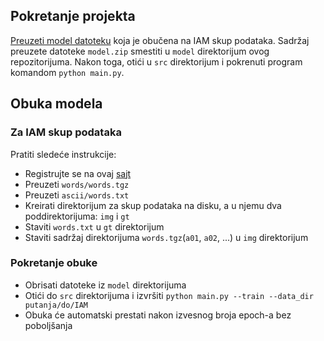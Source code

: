 

## Pokretanje projekta 
[Preuzeti model datoteku](https://www.dropbox.com/s/lod3gabgtuj0zzn/model.zip?dl=1) koja je obučena na IAM skup podataka.
Sadržaj preuzete datoteke `model.zip` smestiti u `model` direktorijum ovog repozitorijuma.
Nakon toga, otići u `src` direktorijum i pokrenuti program komandom `python main.py`.


## Obuka modela

### Za IAM skup podataka

Pratiti sledeće instrukcije:

* Registrujte se na ovaj [sajt](http://www.fki.inf.unibe.ch/databases/iam-handwriting-database)
* Preuzeti `words/words.tgz`
* Preuzeti `ascii/words.txt`
* Kreirati direktorijum za skup podataka na disku, a u njemu dva poddirektorijuma: `img` i `gt`
* Staviti `words.txt` u `gt` direktorijum
* Staviti sadržaj direktorijuma `words.tgz`(`a01`, `a02`, ...) u `img` direktorijum

### Pokretanje obuke

* Obrisati datoteke iz `model` direktorijuma
* Otići do `src` direktorijuma i izvršiti `python main.py --train --data_dir putanja/do/IAM`
* Obuka će automatski prestati nakon izvesnog broja epoch-a bez poboljšanja
